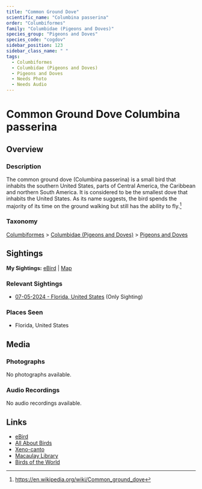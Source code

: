 ```yaml
---
title: "Common Ground Dove"
scientific_name: "Columbina passerina"
order: "Columbiformes"
family: "Columbidae (Pigeons and Doves)"
species_group: "Pigeons and Doves"
species_code: "cogdov"
sidebar_position: 123
sidebar_class_name: " "
tags: 
  - Columbiformes
  - Columbidae (Pigeons and Doves)
  - Pigeons and Doves
  - Needs Photo
  - Needs Audio
---
```


# Common Ground Dove <span className='sci_name'>Columbina passerina</span>

## Overview

### Description
The common ground dove (Columbina passerina) is a small bird that inhabits the southern United States, parts of Central America, the Caribbean and northern South America. It is considered to be the smallest dove that inhabits the United States. As its name suggests, the bird spends the majority of its time on the ground walking but still has the ability to fly.[^1]

[^1]: https://en.wikipedia.org/wiki/Common_ground_dove

### Taxonomy
[Columbiformes](/tags/columbiformes) > [Columbidae (Pigeons and Doves)](/tags/columbidae-pigeons-and-doves) > [Pigeons and Doves](/tags/pigeons-and-doves)


## Sightings

**My Sightings:** [eBird](https://ebird.org/lifelist?r=world&time=life&spp=cogdov) | [Map](/map?species_code=cogdov)

### Relevant Sightings

* [07-05-2024 - Florida, United States](https://ebird.org/checklist/S185535945) (Only Sighting)

### Places Seen

* Florida, United States



## Media
### Photographs
No photographs available.

### Audio Recordings
No audio recordings available.

## Links
* [eBird](https://ebird.org/species/cogdov) 
* [All About Birds](https://www.allaboutbirds.org/guide/cogdov) 
* [Xeno-canto](https://www.xeno-canto.org/species/columbina-passerina) 
* [Macaulay Library](https://search.macaulaylibrary.org/catalog?taxonCode=cogdov&sort=rating_rank_desc)
* [Birds of the World](https://birdsoftheworld.org/bow/species/cogdov)
